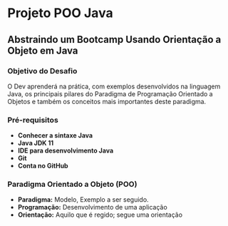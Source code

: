 # Projeto POO Java

## Abstraindo um Bootcamp Usando Orientação a Objeto em Java

### Objetivo do Desafio
O Dev aprenderá na prática, com exemplos desenvolvidos na linguagem Java, os principais pilares do Paradigma de
Programação Orientado a Objetos e também os conceitos mais importantes deste paradigma.

### Pré-requisitos
* **Conhecer a sintaxe Java**
* **Java JDK 11**
* **IDE para desenvolvimento Java**
* **Git**
* **Conta no GitHub**

### Paradigma Orientado a Objeto (POO)

* **Paradigma:** Modelo, Exemplo a ser seguido.
* **Programação:** Desenvolvimento de uma aplicação
* **Orientação:** Aquilo que é regido; segue uma orientação